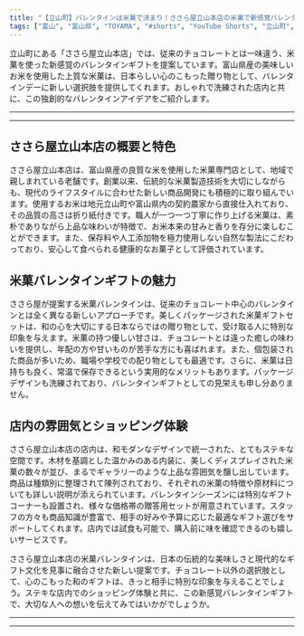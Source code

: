 ```yaml
---
title: "【立山町】バレンタインは米菓で決まり！ささら屋立山本店の米菓で新感覚バレンタイン！&ステキな店内"
tags: ["富山", "富山県", "TOYAMA", "#shorts", "YouTube Shorts", "立山町", "県東部", "富山県東部", "立山連峰", "アルペンルート", "富山観光", "富山旅行", "北陸観光", "日本海", "立山黒部", "動画", "ショート動画", "富山県の観光スポット", "富山県でおすすめの場所", "富山県の名所", "富山県の見どころ", "富山県のグルメ", "富山県の文化", "富山県の自然", "富山県のイベント"]
---
```


立山町にある「ささら屋立山本店」では、従来のチョコレートとは一味違う、米菓を使った新感覚のバレンタインギフトを提案しています。富山県産の美味しいお米を使用した上質な米菓は、日本らしい心のこもった贈り物として、バレンタインデーに新しい選択肢を提供してくれます。おしゃれで洗練された店内と共に、この独創的なバレンタインアイデアをご紹介します。

---

<!-- 🎥 YouTube動画埋め込み -->
<!-- No YouTube URL provided -->

---

## ささら屋立山本店の概要と特色

ささら屋立山本店は、富山県産の良質な米を使用した米菓専門店として、地域で親しまれている老舗です。創業以来、伝統的な米菓製造技術を大切にしながらも、現代のライフスタイルに合わせた新しい商品開発にも積極的に取り組んでいます。使用するお米は地元立山町や富山県内の契約農家から直接仕入れており、その品質の高さは折り紙付きです。職人が一つ一つ丁寧に作り上げる米菓は、素朴でありながら上品な味わいが特徴で、お米本来の甘みと香りを存分に楽しむことができます。また、保存料や人工添加物を極力使用しない自然な製法にこだわっており、安心して食べられる健康的なお菓子として評価されています。

## 米菓バレンタインギフトの魅力

ささら屋が提案する米菓バレンタインは、従来のチョコレート中心のバレンタインとは全く異なる新しいアプローチです。美しくパッケージされた米菓ギフトセットは、和の心を大切にする日本ならではの贈り物として、受け取る人に特別な印象を与えます。米菓の持つ優しい甘さは、チョコレートとは違った癒しの味わいを提供し、年配の方や甘いものが苦手な方にも喜ばれます。また、個包装された商品が多いため、職場や学校での配り物としても最適です。さらに、米菓は日持ちも良く、常温で保存できるという実用的なメリットもあります。パッケージデザインも洗練されており、バレンタインギフトとしての見栄えも申し分ありません。

## 店内の雰囲気とショッピング体験

ささら屋立山本店の店内は、和モダンなデザインで統一された、とてもステキな空間です。木材を基調とした温かみのある内装に、美しくディスプレイされた米菓の数々が並び、まるでギャラリーのような上品な雰囲気を醸し出しています。商品は種類別に整理されて陳列されており、それぞれの米菓の特徴や原材料についても詳しい説明が添えられています。バレンタインシーズンには特別なギフトコーナーも設置され、様々な価格帯の贈答用セットが用意されています。スタッフの方々も商品知識が豊富で、相手の好みや予算に応じた最適なギフト選びをサポートしてくれます。店内では試食も可能で、購入前に味を確認できるのも嬉しいサービスです。

ささら屋立山本店の米菓バレンタインは、日本の伝統的な美味しさと現代的なギフト文化を見事に融合させた新しい提案です。チョコレート以外の選択肢として、心のこもった和のギフトは、きっと相手に特別な印象を与えることでしょう。ステキな店内でのショッピング体験と共に、この新感覚バレンタインギフトで、大切な人への想いを伝えてみてはいかがでしょうか。

---

<!-- 🗺 Googleマップ（自動表示: page.tsxで地域名から自動生成） -->

<!-- 📍 宿泊リンク（自動表示: page.tsxで地域別リンクを自動生成）
     - タイトルから地域名を抽出
     - JTB / 楽天トラベル / じゃらん / 一休.com 対応
     - 環境変数でプロバイダー切替可能
-->

<!-- 📚 関連記事（自動表示: page.tsxで同カテゴリから2件自動選択） -->

<!-- 🏷️ タグ（自動表示: page.tsxで記事最下部に自動配置） -->

---

<!--
【記事文字数ルール】
- 基本文字数: 最低1000文字以上
- 推奨文字数: 1000〜1500文字（スマホ読みやすさ最優先）
- 上限なし: 情報量的に必要な場合は1500文字や2000文字を超えても良い
- 判断基準: 読者にとって価値ある情報を過不足なく提供できる文字数

【記事構成の最終形】
1. タイトル・動画・本文
2. まとめ
3. Googleマップ（見出しなし、マップのみ自動表示）
4. **宿泊リンク（地域別自動生成）** ← 2025年10月7日追加
5. 関連記事（H3、同カテゴリから2件自動選択）
6. タグ（記事最下部に自動表示）
7. ナビゲーションボタン

【宿泊リンクシステム仕様】
- タイトルから地域名を自動抽出（【〇〇市】形式優先）
- 北陸地方地域辞書: 富山/石川/福井の主要都市対応
- 対応プロバイダー: JTB（既定）/ 楽天トラベル / じゃらん / 一休.com
- 環境変数で切替: NEXT_PUBLIC_DEFAULT_TRAVEL_PROVIDER
- URLテンプレート: 地域名自動エンコード + アフィリエイトID挿入
- 配置位置: Googleマップ直後、関連記事より前

【自動生成セクション】
※以下はpage.tsxで自動生成されるため、記事本文には含めない
- Googleマップ: タイトル【】内の地域名から生成
- 宿泊リンク: 地域名抽出 → Deeplink生成 → スタイル適用
- 関連記事: 同カテゴリから2件を自動選択・リンク化
- タグ: 記事データから最下部に自動配置

【削除済みセクション】
※アクセス方法・周辺情報・公式リンクセクションは不要（2025年10月5日削除）

【AdSense・アフィリエイト】
- Google AdSense: 全ページ自動読み込み（layout.tsx）
- アフィリエイトスクリプト: AffilScript（layout.tsx）
- data-affil属性での動的リンク変換機能あり（現在は宿泊リンクで代替）

【最終更新】2025年10月7日 - 地域別宿泊リンク自動生成システム実装
-->
